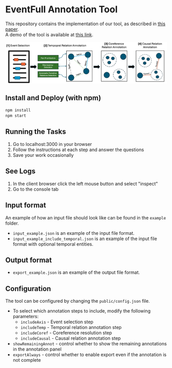 # EventFull Annotation Tool
This repository contains the implementation of our tool, as described in [this paper](https://arxiv.org/pdf/2412.12733).<br>
A demo of the tool is available at [this link](https://eventgraphannotnew.onrender.com). 


![Alt text](https://raw.githubusercontent.com/AlonEirew/EventFull/refs/heads/main/imgs/figure1.png)


## Install and Deploy (with npm)
```bash
npm install
npm start
```

[//]: # (### With Node.js)
[//]: # (An alternative to npm install)
[//]: # (1&#41; Install Node.js)
[//]: # (2&#41; Install express &#40;npm install express&#41;)
[//]: # (3&#41; run the server.js file &#40;node server.js&#41;)
[//]: # (4&#41; go to localhost:3000 in your browser)

## Running the Tasks
1) Go to localhost:3000 in your browser
2) Follow the instructions at each step and answer the questions
3) Save your work occasionally

## See Logs
1) In the client browser click the left mouse button and select "inspect"
2) Go to the console tab

## Input format
An example of how an input file should look like can be found in the `example` folder.
* `input_example.json` is an example of the input file format.
* `input_example_include_temporal.json` is an example of the input file format with optional temporal entities.

## Output format
* `export_example.json` is an example of the output file format.

## Configuration
The tool can be configured by changing the `public/config.json` file.
* To select which annotation steps to include, modify the following parameters:
  * `includeAxis` - Event selection step
  * `includeTemp` - Temporal relation annotation step
  * `includeCoref` - Coreference resolution step
  * `includeCausal` - Causal relation annotation step
* `showRemainingAnnot` - control whether to show the remaining annotations in the annotation panel
* `exportAlways` - control whether to enable export even if the annotation is not complete
